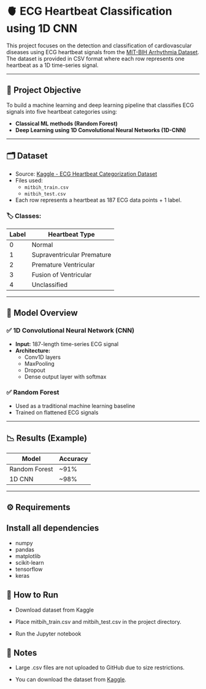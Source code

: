 # 🫀 ECG Heartbeat Classification using 1D CNN

This project focuses on the detection and classification of cardiovascular diseases using ECG heartbeat signals from the [MIT-BIH Arrhythmia Dataset](https://www.kaggle.com/datasets/shayanfazeli/heartbeat). The dataset is provided in CSV format where each row represents one heartbeat as a 1D time-series signal.

---

## 📌 Project Objective

To build a machine learning and deep learning pipeline that classifies ECG signals into five heartbeat categories using:

- **Classical ML methods (Random Forest)**
- **Deep Learning using 1D Convolutional Neural Networks (1D-CNN)**

---

## 🗂️ Dataset

- Source: [Kaggle - ECG Heartbeat Categorization Dataset](https://www.kaggle.com/datasets/shayanfazeli/heartbeat)
- Files used:
  - `mitbih_train.csv`
  - `mitbih_test.csv`
- Each row represents a heartbeat as 187 ECG data points + 1 label.

### 🏷️ Classes:
| Label | Heartbeat Type              |
|-------|------------------------------|
| 0     | Normal                       |
| 1     | Supraventricular Premature  |
| 2     | Premature Ventricular       |
| 3     | Fusion of Ventricular       |
| 4     | Unclassified                |

---

## 🧪 Model Overview

### ✅ 1D Convolutional Neural Network (CNN)

- **Input:** 187-length time-series ECG signal
- **Architecture:**
  - Conv1D layers
  - MaxPooling
  - Dropout
  - Dense output layer with softmax

### ✅ Random Forest

- Used as a traditional machine learning baseline
- Trained on flattened ECG signals

---

## 📉 Results (Example)

| Model         | Accuracy |
|---------------|----------|
| Random Forest | ~91%     |
| 1D CNN        | ~98%     |

---

## ⚙️ Requirements

Install all dependencies
--
- numpy
- pandas
- matplotlib
-  scikit-learn
-  tensorflow
-  keras 

## 🚀 How to Run
- Download dataset from Kaggle

- Place mitbih_train.csv and mitbih_test.csv in the project directory.

- Run the Jupyter notebook

## 📌 Notes
- Large .csv files are not uploaded to GitHub due to size restrictions.

- You can download the dataset from [Kaggle](https://www.kaggle.com/datasets/shayanfazeli/heartbeat).
